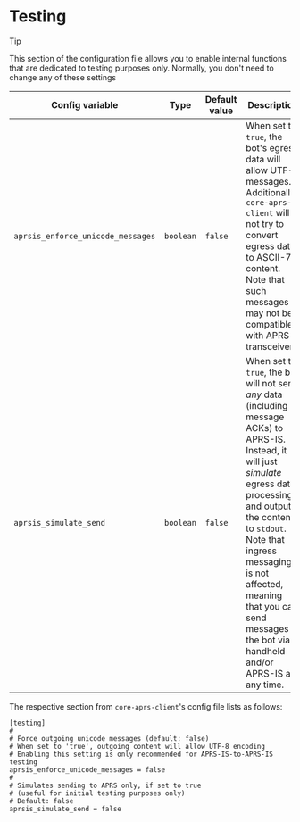 # Testing

> [!TIP]
> This section of the configuration file allows you to enable internal functions that are dedicated to testing purposes only. Normally, you don't need to change any of these settings

| Config variable                   | Type      | Default value | Description                                                                                                                                                                                                                                                                                                                |
|-----------------------------------|-----------|---------------|----------------------------------------------------------------------------------------------------------------------------------------------------------------------------------------------------------------------------------------------------------------------------------------------------------------------------|
| `aprsis_enforce_unicode_messages` | `boolean` | `false`       | When set to `true`, the bot's egress data will allow UTF-8 messages. Additionally, `core-aprs-client` will not try to convert egress data to ASCII-7 content. Note that such messages may not be compatible with APRS transceivers.                                                                                        |
| `aprsis_simulate_send`            | `boolean` | `false`       | When set to `true`, the bot will not send _any_ data (including message ACKs) to APRS-IS. Instead, it will just _simulate_ egress data processing and output the content to `stdout`. Note that ingress messaging is not affected, meaning that you can send messages to the bot via handheld and/or APRS-IS at any time.  |

The respective section from `core-aprs-client`'s config file lists as follows:

```
[testing]
#
# Force outgoing unicode messages (default: false)
# When set to 'true', outgoing content will allow UTF-8 encoding
# Enabling this setting is only recommended for APRS-IS-to-APRS-IS testing
aprsis_enforce_unicode_messages = false
#
# Simulates sending to APRS only, if set to true
# (useful for initial testing purposes only)
# Default: false
aprsis_simulate_send = false
```
